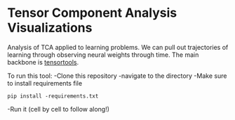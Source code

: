 # Tensor Component Analysis Visualizations 
Analysis of TCA applied to learning problems. We can pull out trajectories of learning through observing neural weights through time. The main backbone is [tensortools](https://github.com/ahwillia/tensortools).

To run this tool:
-Clone this repository
-navigate to the directory
-Make sure to install requirements file

    pip install -requirements.txt

-Run it (cell by cell to follow along!)
